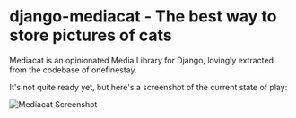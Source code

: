 django-mediacat - The best way to store pictures of cats
========================================================

Mediacat is an opinionated Media Library for Django, lovingly extracted from the codebase of onefinestay.

It's not quite ready yet, but here's a screenshot of the current state of play:

![Mediacat Screenshot](docs/screenshot.jpg?raw=true)
